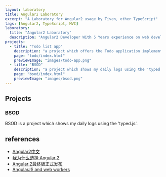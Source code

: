 ```yaml
---
layout: laboratory
title: Angular2 Laboratory
excerpt: "A Laboratory for Angular2 usage by Tiven, other TypeScript"
tags: [Angular2, TypeScript, MVC]
laboratory:
  title: "Angular2 Laboratory"
  description: "Angular2 Developer With 5 Years experience on web development."
projects:
  - title: "Todo list app"
    description: "a project which offers the Todo application implemented using MVC concept in the Angular2 framework and TypeScript development language."
    page: "todo/index.html"
    previewImage: "images/todo-app.png"
  - title: "BSOD"
    description: "a project which shows my daily logs using the 'typed.js'."
    page: "bsod/index.html"
    previewImage: "images/bsod.png"
---
```


## Projects

### [BSOD](bsod/index.html)

BSOD is a project which shows my daily logs using the 'typed.js'.

## references

* [Angular2中文](https://www.angular.cn)
* [我为什么选择 Angular 2](http://web.jobbole.com/87138/)
* [Angular 2最终版正式发布](http://blog.csdn.net/powertoolsteam/article/details/52575224)
* [AngularJS and web workers](http://stackoverflow.com/questions/16713925/angularjs-and-web-workers)
